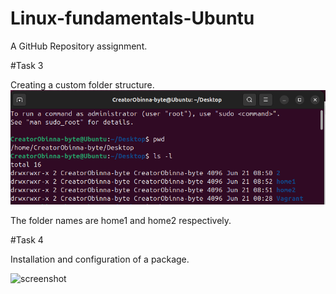 # Linux-fundamentals-Ubuntu
A GitHub Repository assignment.

#Task 3

Creating a custom folder structure.
![screenshoot](https://github.com/CreatorObinna-byte/Linux-fundamentals-Ubuntu/blob/main/Screenshot%20From%202025-06-21%2010-04-48.png?raw=true)

The folder names are home1 and home2 respectively. 

#Task 4

Installation and configuration of a package.

![screenshot]()
